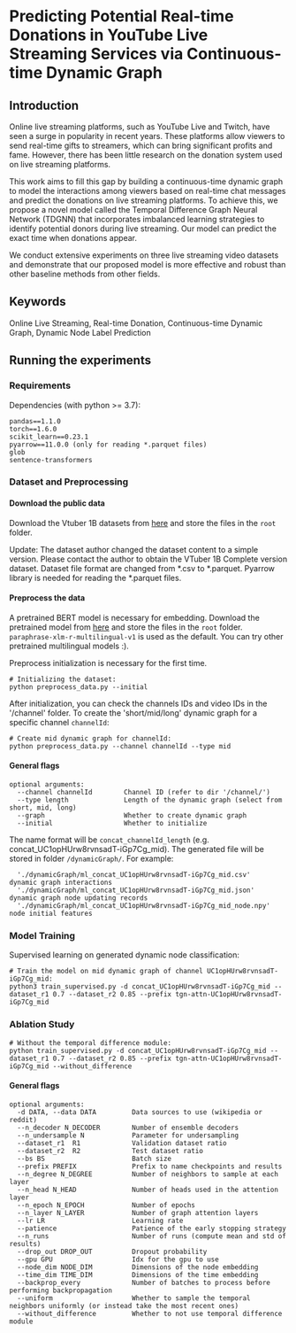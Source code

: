 # Predicting Potential Real-time Donations in YouTube Live Streaming Services via Continuous-time Dynamic Graph


## Introduction

Online live streaming platforms, such as YouTube Live and Twitch, have seen a surge in popularity in recent years. These platforms allow viewers to send real-time gifts to streamers, which can bring significant profits and fame. However, there has been little research on the donation system used on live streaming platforms. 

This work aims to fill this gap by building a continuous-time dynamic graph to model the interactions among viewers based on real-time chat messages and predict the donations on live streaming platforms. To achieve this, we propose a novel model called the Temporal Difference Graph Neural Network (TDGNN) that incorporates imbalanced learning strategies to identify potential donors during live streaming. Our model can predict the exact time when donations appear. 

We conduct extensive experiments on three live streaming video datasets and demonstrate that our proposed model is more effective and robust than other baseline methods from other fields.

## Keywords
Online Live Streaming, Real-time Donation, Continuous-time Dynamic Graph, Dynamic Node Label Prediction



## Running the experiments

### Requirements

Dependencies (with python >= 3.7):

```{bash}
pandas==1.1.0
torch==1.6.0
scikit_learn==0.23.1
pyarrow==11.0.0 (only for reading *.parquet files)
glob
sentence-transformers
```

### Dataset and Preprocessing

#### Download the public data
Download the Vtuber 1B datasets from
[here](https://github.com/sigvt/vtuber-livechat-dataset) and store the files in the `root` folder.

Update: The dataset author changed the dataset content to a simple version. Please contact the author to obtain the VTuber 1B Complete version dataset. Dataset file format are changed from *.csv to *.parquet. Pyarrow library is needed for reading the *.parquet files.


#### Preprocess the data
A pretrained BERT model is necessary for embedding. Download the pretrained model from [here](https://www.sbert.net/docs/pretrained_models.html#multi-lingual-models) and store the files in the `root` folder. `paraphrase-xlm-r-multilingual-v1` is used as the default. You can try other pretrained multilingual models :).

Preprocess initialization is necessary for the first time.
```{bash}
# Initializing the dataset:
python preprocess_data.py --initial
```

After initialization, you can check the channels IDs and video IDs in the '/channel' folder. To create the 'short/mid/long' dynamic graph for a specific channel `channelId`:

```{bash}
# Create mid dynamic graph for channelId:
python preprocess_data.py --channel channelId --type mid
```
#### General flags
```{txt}
optional arguments:
  --channel channelId        Channel ID (refer to dir '/channel/')
  --type length              Length of the dynamic graph (select from short, mid, long)
  --graph                    Whether to create dynamic graph
  --initial                  Whether to initialize
```

The name format will be `concat_channelId_length` (e.g. concat_UC1opHUrw8rvnsadT-iGp7Cg_mid). The generated file will be stored in folder `/dynamicGraph/`. For example:
```{txt}
  './dynamicGraph/ml_concat_UC1opHUrw8rvnsadT-iGp7Cg_mid.csv'        dynamic graph interactions
  './dynamicGraph/ml_concat_UC1opHUrw8rvnsadT-iGp7Cg_mid.json'       dynamic graph node updating records
  './dynamicGraph/ml_concat_UC1opHUrw8rvnsadT-iGp7Cg_mid_node.npy'   node initial features
```



### Model Training

Supervised learning on generated dynamic node classification:
```{bash}
# Train the model on mid dynamic graph of channel UC1opHUrw8rvnsadT-iGp7Cg_mid:
python3 train_supervised.py -d concat_UC1opHUrw8rvnsadT-iGp7Cg_mid --dataset_r1 0.7 --dataset_r2 0.85 --prefix tgn-attn-UC1opHUrw8rvnsadT-iGp7Cg_mid
```


### Ablation Study
```{bash}
# Without the temporal difference module:
python train_supervised.py -d concat_UC1opHUrw8rvnsadT-iGp7Cg_mid --dataset_r1 0.7 --dataset_r2 0.85 --prefix tgn-attn-UC1opHUrw8rvnsadT-iGp7Cg_mid --without_difference
```


#### General flags

```{txt}
optional arguments:
  -d DATA, --data DATA         Data sources to use (wikipedia or reddit)
  --n_decoder N_DECODER        Number of ensemble decoders
  --n_undersample N            Parameter for undersampling
  --dataset_r1  R1             Validation dataset ratio
  --dataset_r2  R2             Test dataset ratio
  --bs BS                      Batch size
  --prefix PREFIX              Prefix to name checkpoints and results
  --n_degree N_DEGREE          Number of neighbors to sample at each layer
  --n_head N_HEAD              Number of heads used in the attention layer
  --n_epoch N_EPOCH            Number of epochs
  --n_layer N_LAYER            Number of graph attention layers
  --lr LR                      Learning rate
  --patience                   Patience of the early stopping strategy
  --n_runs                     Number of runs (compute mean and std of results)
  --drop_out DROP_OUT          Dropout probability
  --gpu GPU                    Idx for the gpu to use
  --node_dim NODE_DIM          Dimensions of the node embedding
  --time_dim TIME_DIM          Dimensions of the time embedding
  --backprop_every             Number of batches to process before performing backpropagation
  --uniform                    Whether to sample the temporal neighbors uniformly (or instead take the most recent ones)
  --without_difference         Whether to not use temporal difference module
```

